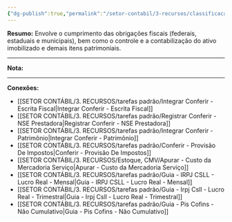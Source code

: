 ```yaml
---
{"dg-publish":true,"permalink":"/setor-contabil/3-recursos/classificacao-das-tarefas/fiscal-e-patrimonial/","dgPassFrontmatter":true,"created":"2025-06-05T22:42:36.442-03:00","updated":"2025-06-05T23:18:19.632-03:00"}
---
```




**Resumo:** 
Envolve o cumprimento das obrigações fiscais (federais, estaduais e municipais), bem como o controle e a contabilização do ativo imobilizado e demais itens patrimoniais.

---

**Nota:**

---

**Conexões:**

-  [[SETOR CONTÁBIL/3. RECURSOS/tarefas padrão/Integrar Conferir - Escrita Fiscal\|Integrar Conferir - Escrita Fiscal]]
-  [[SETOR CONTÁBIL/3. RECURSOS/tarefas padrão/Registrar Conferir - NSE Prestadora\|Registrar Conferir - NSE Prestadora]]
-  [[SETOR CONTÁBIL/3. RECURSOS/tarefas padrão/Integrar Conferir - Patrimônio\|Integrar Conferir - Patrimônio]]
-  [[SETOR CONTÁBIL/3. RECURSOS/tarefas padrão/Conferir - Provisão De Impostos\|Conferir - Provisão De Impostos]]
-  [[SETOR CONTÁBIL/3. RECURSOS/Estoque, CMV/Apurar - Custo da Mercadoria Serviço\|Apurar - Custo da Mercadoria Serviço]]
-  [[SETOR CONTÁBIL/3. RECURSOS/tarefas padrão/Guia - IRPJ CSLL - Lucro Real - Mensal\|Guia - IRPJ CSLL - Lucro Real - Mensal]]
-  [[SETOR CONTÁBIL/3. RECURSOS/tarefas padrão/Guia - Irpj Csll - Lucro Real - Trimestral\|Guia - Irpj Csll - Lucro Real - Trimestral]]
-  [[SETOR CONTÁBIL/3. RECURSOS/tarefas padrão/Guia - Pis Cofins - Não Cumulativo\|Guia - Pis Cofins - Não Cumulativo]]
